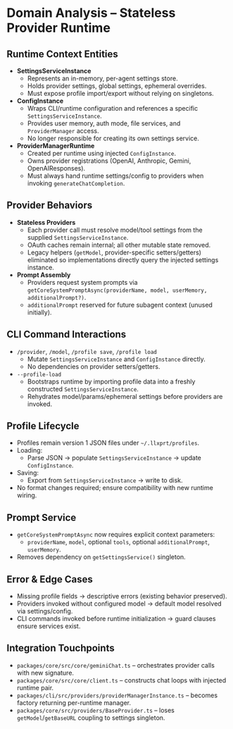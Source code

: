 # Domain Analysis – Stateless Provider Runtime

<!-- @plan:PLAN-20250218-STATELESSPROVIDER.P01 @requirement:REQ-SP-001 -->

## Runtime Context Entities

- **SettingsServiceInstance**
  - Represents an in-memory, per-agent settings store.
  - Holds provider settings, global settings, ephemeral overrides.
  - Must expose profile import/export without relying on singletons.
- **ConfigInstance**
  - Wraps CLI/runtime configuration and references a specific `SettingsServiceInstance`.
  - Provides user memory, auth mode, file services, and `ProviderManager` access.
  - No longer responsible for creating its own settings service.
- **ProviderManagerRuntime**
  - Created per runtime using injected `ConfigInstance`.
  - Owns provider registrations (OpenAI, Anthropic, Gemini, OpenAIResponses).
  - Must always hand runtime settings/config to providers when invoking `generateChatCompletion`.

## Provider Behaviors

- **Stateless Providers**
  - Each provider call must resolve model/tool settings from the supplied `SettingsServiceInstance`.
  - OAuth caches remain internal; all other mutable state removed.
  - Legacy helpers (`getModel`, provider-specific setters/getters) eliminated so implementations directly query the injected settings instance.
- **Prompt Assembly**
  - Providers request system prompts via `getCoreSystemPromptAsync(providerName, model, userMemory, additionalPrompt?)`.
  - `additionalPrompt` reserved for future subagent context (unused initially).

## CLI Command Interactions

- `/provider`, `/model`, `/profile save`, `/profile load`
  - Mutate `SettingsServiceInstance` and `ConfigInstance` directly.
  - No dependencies on provider setters/getters.
- `--profile-load`
  - Bootstraps runtime by importing profile data into a freshly constructed `SettingsServiceInstance`.
  - Rehydrates model/params/ephemeral settings before providers are invoked.

## Profile Lifecycle

- Profiles remain version 1 JSON files under `~/.llxprt/profiles`.
- Loading:
  - Parse JSON → populate `SettingsServiceInstance` → update `ConfigInstance`.
- Saving:
  - Export from `SettingsServiceInstance` → write to disk.
- No format changes required; ensure compatibility with new runtime wiring.

## Prompt Service

- `getCoreSystemPromptAsync` now requires explicit context parameters:
  - `providerName`, `model`, optional `tools`, optional `additionalPrompt`, `userMemory`.
- Removes dependency on `getSettingsService()` singleton.

## Error & Edge Cases

- Missing profile fields → descriptive errors (existing behavior preserved).
- Providers invoked without configured model → default model resolved via settings/config.
- CLI commands invoked before runtime initialization → guard clauses ensure services exist.

## Integration Touchpoints

- `packages/core/src/core/geminiChat.ts` – orchestrates provider calls with new signature.
- `packages/core/src/core/client.ts` – constructs chat loops with injected runtime pair.
- `packages/cli/src/providers/providerManagerInstance.ts` – becomes factory returning per-runtime manager.
- `packages/core/src/providers/BaseProvider.ts` – loses `getModel`/`getBaseURL` coupling to settings singleton.
